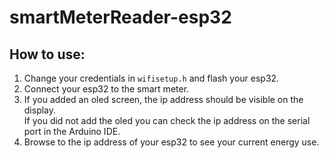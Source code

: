 # smartMeterReader-esp32

## How to use:

1. Change your credentials in `wifisetup.h` and flash your esp32.
2. Connect your esp32 to the smart meter. 
3. If you added an oled screen, the ip address should be visible on the display.<br>If you did not add the oled you can check the ip address on the serial port in the Arduino IDE.
4. Browse to the ip address of your esp32 to see your current energy use.
